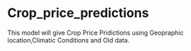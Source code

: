 # Crop_price_predictions
This model will give Crop Price Pridictions using Geopraphic location,Climatic Conditions and Old data.
